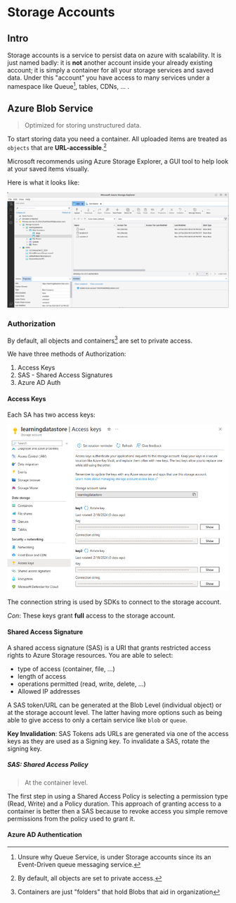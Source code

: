 
# Storage Accounts
## Intro

Storage accounts is a service to persist data on azure with scalability. It is just named badly: it is **not** another account inside your already existing account; it is simply a container for all your storage services and saved data. Under this "account" you have access to many services under a namespace like Queue[^1], tables, CDNs, ... .  

## Azure Blob Service

> Optimized for storing unstructured data. 

To start storing data you need a container. All uploaded items are treated as `objects` that are **URL-accessible**.[^2]

Microsoft recommends using Azure Storage Explorer, a GUI tool to help look at your saved items visually.

Here is what it looks like:

![azure_storage_explorer_demo.png](../img/azure_storage_explorer_demo.png)
### Authorization 

By default, all objects and containers[^3] are set to private access. 

We have three methods of Authorization:
1. Access Keys
2. SAS - Shared Access Signatures 
3. Azure AD Auth


#### Access Keys

Each SA has two access keys:

![sa_akeys.png](../img/sa_akeys.png)

The connection string is used by SDKs to connect to the storage account. 

*Con*: These keys grant **full** access to the storage account.

#### Shared Access Signature

A shared access signature (SAS) is a URI that grants restricted access rights to Azure Storage resources. You are able to select:
+ type of access (container, file, ...)
+ length of access
+ operations permitted (read, write, delete, ...)
+ Allowed IP addresses

A SAS token/URL can be generated at the Blob Level (individual object) or at the storage account level. The latter having more options such as being able to give access to only a certain service like `blob` or `queue`. 

**Key Invalidation**: SAS Tokens ads URLs are generated via one of the access keys as they are used as a Signing key. To invalidate a SAS, rotate the signing key.

##### SAS: Shared Access Policy

> At the container level.

The first step in using a Shared Access Policy is selecting a permission type (Read, Write) and a Policy duration. This approach of granting access to a container is better then a SAS because to revoke access you simple remove permissions from the policy used to grant it. 
#### Azure AD Authentication



[^1]: Unsure why Queue Service, is under Storage accounts since its an Event-Driven queue messaging service. 
[^2]: By default, all objects are set to private access. 
[^3]: Containers are just "folders" that hold Blobs that aid in organization